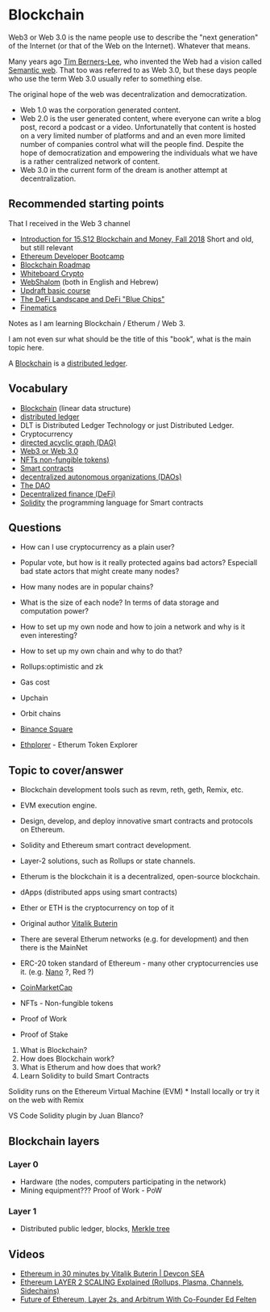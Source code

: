 # Blockchain

Web3 or Web 3.0 is the name people use to describe the "next generation" of the Internet (or that of the Web on the Internet). Whatever that means.

Many years ago  [Tim Berners-Lee](https://en.wikipedia.org/wiki/Tim_Berners-Lee), who invented the Web had a vision called [Semantic web](https://en.wikipedia.org/wiki/Semantic_Web). That too was referred to as Web 3.0,
but these days people who use the term Web 3.0 usually refer to something else.

The original hope of the web was decentralization and democratization.

* Web 1.0 was the corporation generated content.
* Web 2.0 is the user generated content, where everyone can write a blog post, record a podcast or a video. Unfortunatelly that content is hosted on a very limited number of platforms and and an even more limited number of companies control what will the people find. Despite the hope of democratization and empowering the individuals what we have is a rather centralized network of content.
* Web 3.0 in the current form of the dream is another attempt at decentralization.


## Recommended starting points

That I received in the Web 3 channel

* [Introduction for 15.S12 Blockchain and Money, Fall 2018](https://www.youtube.com/watch?v=EH6vE97qIP4) Short and old, but still relevant
* [Ethereum Developer Bootcamp](https://www.alchemy.com/university/courses/ethereum)
* [Blockchain Roadmap](https://roadmap.sh/blockchain)
* [Whiteboard Crypto](https://www.youtube.com/c/WhiteboardCrypto)
* [WebShalom](https://webshalom.com/en) (both in English and Hebrew)
* [Updraft basic course](https://www.cyfrin.io/updraft)
* [The DeFi Landscape and DeFi "Blue Chips"](https://www.youtube.com/watch?v=e40znSIP7fU)
* [Finematics](https://www.youtube.com/@Finematics/videos)



Notes as I am learning Blockchain / Etherum / Web 3.

I am not even sur what should be the title of this "book", what is the main topic here.

A [Blockchain](https://en.wikipedia.org/wiki/Blockchain) is a [distributed ledger](https://en.wikipedia.org/wiki/Distributed_ledger).


## Vocabulary

* [Blockchain](https://en.wikipedia.org/wiki/Blockchain) (linear data structure)
* [distributed ledger](https://en.wikipedia.org/wiki/Distributed_ledger)
* DLT is Distributed Ledger Technology or just Distributed Ledger.
* Cryptocurrency
* [directed acyclic graph (DAG)](https://en.wikipedia.org/wiki/Directed_acyclic_graph)
* [Web3 or Web 3.0]()
* [NFTs non-fungible tokens)](https://en.wikipedia.org/wiki/Non-fungible_token)
* [Smart contracts](https://en.wikipedia.org/wiki/Smart_contract)
* [decentralized autonomous organizations (DAOs)](https://en.wikipedia.org/wiki/Decentralized_autonomous_organization)
* [The DAO](https://en.wikipedia.org/wiki/The_DAO)
* [Decentralized finance (DeFi)](https://en.wikipedia.org/wiki/Decentralized_finance)
* [Solidity](https://soliditylang.org/) the programming language for Smart contracts


## Questions

* How can I use cryptocurrency as a plain user?

* Popular vote, but how is it really protected agains bad actors? Especiall bad state actors that might create many nodes?
* How many nodes are in popular chains?
* What is the size of each node? In terms of data storage and computation power?
* How to set up my own node and how to join a network and why is it even interesting?
* How to set up my own chain and why to do that?


* Rollups:optimistic and zk
* Gas cost
* Upchain
* Orbit chains
* [Binance Square](https://www.binance.com/en/square/post/22818689469889)
* [Ethplorer](https://ethplorer.io/) - Etherum Token Explorer



## Topic to cover/answer

* Blockchain development tools such as revm, reth, geth, Remix, etc.
* EVM execution engine.
* Design, develop, and deploy innovative smart contracts and protocols on Ethereum.
* Solidity and Ethereum smart contract development.
* Layer-2 solutions, such as Rollups or state channels.




* Etherum is the blockchain it is a decentralized, open-source blockchain.
* dApps  (distributed apps using smart contracts)
* Ether or ETH is the cryptocurrency on top of it

* Original author [Vitalik Buterin](https://en.wikipedia.org/wiki/Vitalik_Buterin)

* There are several Etherum networks (e.g. for development) and then there is the MainNet

* ERC-20 token standard of Ethereum - many other cryptocurrencies use it. (e.g. [Nano](https://nano.org/en) ?, Red ?)
* [CoinMarketCap](https://coinmarketcap.com/)

* NFTs - Non-fungible tokens

* Proof of Work
* Proof of Stake





1. What is Blockchain?
1. How does Blockchain work?
1. What is Etherum and how does that work?
1. Learn Solidity to build Smart Contracts

Solidity runs on the Ethereum Virtual Machine (EVM)
    * Install locally or try it on the web with Remix

VS Code Solidity plugin by Juan Blanco?

## Blockchain layers

### Layer 0

* Hardware (the nodes, computers participating in the network)
* Mining equipment??? Proof of Work - PoW

### Layer 1

* Distributed public ledger, blocks, [Merkle tree](https://en.wikipedia.org/wiki/Merkle_tree)



## Videos

* [Ethereum in 30 minutes by Vitalik Buterin | Devcon SEA](https://www.youtube.com/watch?v=ei3tDRMjw6k)
* [Ethereum LAYER 2 SCALING Explained (Rollups, Plasma, Channels, Sidechains)](https://www.youtube.com/watch?v=BgCgauWVTs0)
* [Future of Ethereum, Layer 2s, and Arbitrum With Co-Founder Ed Felten](https://www.youtube.com/watch?v=6qBdrtZYBbc)






